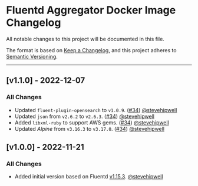 # Fluentd Aggregator Docker Image Changelog

All notable changes to this project will be documented in this file.

The format is based on [Keep a Changelog](https://keepachangelog.com/en/1.0.0/),
and this project adheres to [Semantic Versioning](https://semver.org/spec/v2.0.0.html).

---

<!-- ## [vX.Y.Z] - UNRELEASED
### Highlights
### All Changes
- Added
- Updated
- Changed
- Fixed
- Deprecated
- Removed -->

## [v1.1.0] - 2022-12-07

### All Changes

- Updated `fluent-plugin-opensearch` to `v1.0.9`. ([#34](https://github.com/fluent/fluentd-aggregator-docker-image/pull/34)) [@stevehipwell](https://github.com/stevehipwell)
- Updated `json` from `v2.6.2` to `v2.6.3`. ([#34](https://github.com/fluent/fluentd-aggregator-docker-image/pull/34)) [@stevehipwell](https://github.com/stevehipwell)
- Added `libxml-ruby` to support AWS gems. ([#34](https://github.com/fluent/fluentd-aggregator-docker-image/pull/34)) [@stevehipwell](https://github.com/stevehipwell)
- Updated _Alpine_ from `v3.16.3` to `v3.17.0`. ([#34](https://github.com/fluent/fluentd-aggregator-docker-image/pull/34)) [@stevehipwell](https://github.com/stevehipwell)

## [v1.0.0] - 2022-11-21

### All Changes

- Added initial version based on Fluentd [v1.15.3](https://github.com/fluent/fluentd/releases/tag/v1.15.3). [@stevehipwell](https://github.com/stevehipwell)
